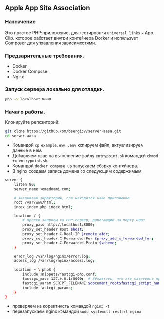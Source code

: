 ## Apple App Site Association

### Назначение
Это простое PHP-приложение, для тестировния `universal links` и App Clip, которое работает внутри контейнера Docker и использует Composer для управления зависимостями.

### Предварительные требования.
- Docker
- Docker Compose
- Nginx


### Запуск сервера локально для отладки.
```bash
php -S localhost:8000
```

### Начало работы.
Клонируйте репозиторий:
```bash
git clone https://github.com/bsergiov/server-aasa.git
cd server-aasa
```

- Командой `cp example.env .env` копируем файл, актуализируем данные в нем.
- Добавляем прав на выполнение файлу `entrypoint.sh` командой `chmod +x entrypoint.sh`.
- Командой `docker compose up` запускаем сборку контейнера.
- В nginx создаем запись домена со следующим содержимым

```bash
server {
    listen 80;
    server_name somedoami.com;

    # Указываем директорию, где находится наше приложение
    root /var/www/html;
    index index.php index.html;

    location / {
        # Прокси запросы на PHP-сервер, работающий на порту 8000
        proxy_pass http://localhost:8000;
        proxy_set_header Host $host;
        proxy_set_header X-Real-IP $remote_addr;
        proxy_set_header X-Forwarded-For $proxy_add_x_forwarded_for;
        proxy_set_header X-Forwarded-Proto $scheme;
    }

    error_log /var/log/nginx/error.log;
    access_log /var/log/nginx/access.log;

    location ~ \.php$ {
        include snippets/fastcgi-php.conf;
        fastcgi_pass 127.0.0.1:8000;  # Убедитесь, что это настроено правильно
        fastcgi_param SCRIPT_FILENAME $document_root$fastcgi_script_name;
        include fastcgi_params;
    }
}
```
- проверяем на коректность командой  `nginx -t`
- перезапускаем nginx командой `sudo systemctl restart nginx`